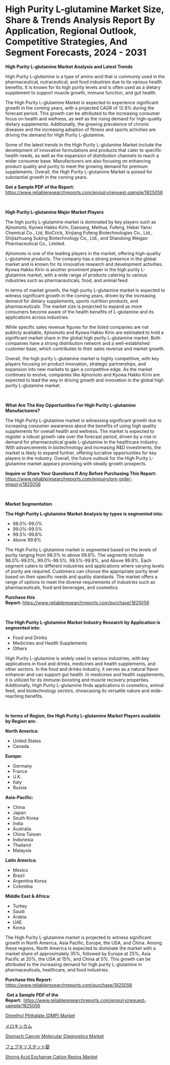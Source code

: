 <p><h1>High Purity L-glutamine Market Size, Share & Trends Analysis Report By Application, Regional Outlook, Competitive Strategies, And Segment Forecasts, 2024 - 2031</h1></p><p><strong>High Purity L-glutamine Market Analysis and Latest Trends</strong></p>
<p><p>High Purity L-glutamine is a type of amino acid that is commonly used in the pharmaceutical, nutraceutical, and food industries due to its various health benefits. It is known for its high purity levels and is often used as a dietary supplement to support muscle growth, immune function, and gut health.</p><p>The High Purity L-glutamine Market is expected to experience significant growth in the coming years, with a projected CAGR of 12.8% during the forecast period. This growth can be attributed to the increasing consumer focus on health and wellness, as well as the rising demand for high-quality dietary supplements. Additionally, the growing prevalence of chronic diseases and the increasing adoption of fitness and sports activities are driving the demand for High Purity L-glutamine.</p><p>Some of the latest trends in the High Purity L-glutamine Market include the development of innovative formulations and products that cater to specific health needs, as well as the expansion of distribution channels to reach a wider consumer base. Manufacturers are also focusing on enhancing product quality and purity to meet the growing demand for premium supplements. Overall, the High Purity L-glutamine Market is poised for substantial growth in the coming years.</p></p>
<p><strong>Get a Sample PDF of the Report:&nbsp;</strong> <a href="https://www.reliableresearchreports.com/enquiry/request-sample/1825056">https://www.reliableresearchreports.com/enquiry/request-sample/1825056</a></p>
<p>&nbsp;</p>
<p><strong>High Purity L-glutamine Major Market Players</strong></p>
<p><p>The high purity L-glutamine market is dominated by key players such as Ajinomoto, Kyowa Hakko Kirin, Daesang, Meihua, Fufeng, Hebei Yanxi Chemical Co., Ltd, BioCrick, Xinjiang Fufeng Biotechnologies Co., Ltd., Shijiazhuang Suking Biotechnology Co., Ltd., and Shandong Weigao Pharmaceutical Co., Limited.</p><p>Ajinomoto is one of the leading players in the market, offering high-quality L-glutamine products. The company has a strong presence in the global market and is known for its innovative research and development activities. Kyowa Hakko Kirin is another prominent player in the high purity L-glutamine market, with a wide range of products catering to various industries such as pharmaceuticals, food, and animal feed.</p><p>In terms of market growth, the high purity L-glutamine market is expected to witness significant growth in the coming years, driven by the increasing demand for dietary supplements, sports nutrition products, and pharmaceuticals. The market size is projected to expand as more consumers become aware of the health benefits of L-glutamine and its applications across industries.</p><p>While specific sales revenue figures for the listed companies are not publicly available, Ajinomoto and Kyowa Hakko Kirin are estimated to hold a significant market share in the global high purity L-glutamine market. Both companies have a strong distribution network and a well-established customer base, which contributes to their sales revenue and market growth.</p><p>Overall, the high purity L-glutamine market is highly competitive, with key players focusing on product innovation, strategic partnerships, and expansion into new markets to gain a competitive edge. As the market continues to evolve, companies like Ajinomoto and Kyowa Hakko Kirin are expected to lead the way in driving growth and innovation in the global high purity L-glutamine market.</p></p>
<p>&nbsp;</p>
<p><strong>What Are The Key Opportunities For High Purity L-glutamine Manufacturers?</strong></p>
<p><p>The High Purity L-glutamine market is witnessing significant growth due to increasing consumer awareness about the benefits of using high quality supplements for overall health and wellness. The market is expected to register a robust growth rate over the forecast period, driven by a rise in demand for pharmaceutical grade L-glutamine in the healthcare industry. With advancements in biotechnology and increasing R&D investments, the market is likely to expand further, offering lucrative opportunities for key players in the industry. Overall, the future outlook for the High Purity L-glutamine market appears promising with steady growth prospects.</p></p>
<p><strong>Inquire or Share Your Questions If Any Before Purchasing This Report:</strong> <a href="https://www.reliableresearchreports.com/enquiry/pre-order-enquiry/1825056">https://www.reliableresearchreports.com/enquiry/pre-order-enquiry/1825056</a></p>
<p>&nbsp;</p>
<p><strong>Market Segmentation</strong></p>
<p><strong>The High Purity L-glutamine Market Analysis by types is segmented into:</strong></p>
<p><ul><li>98.0%-99.0%</li><li>99.0%-99.5%</li><li>99.5%-99.8%</li><li>Above 99.8%</li></ul></p>
<p><p>The High Purity L-glutamine market is segmented based on the levels of purity ranging from 98.0% to above 99.8%. The segments include 98.0%-99.0%, 99.0%-99.5%, 99.5%-99.8%, and Above 99.8%. Each segment caters to different industries and applications where varying levels of purity are required. Customers can choose the appropriate purity level based on their specific needs and quality standards. The market offers a range of options to meet the diverse requirements of industries such as pharmaceuticals, food and beverages, and cosmetics.</p></p>
<p><strong>Purchase this Report:&nbsp;</strong><a href="https://www.reliableresearchreports.com/purchase/1825056">https://www.reliableresearchreports.com/purchase/1825056</a></p>
<p>&nbsp;</p>
<p><strong>The High Purity L-glutamine Market Industry Research by Application is segmented into:</strong></p>
<p><ul><li>Food and Drinks</li><li>Medicines and Health Supplements</li><li>Others</li></ul></p>
<p><p>High Purity L-glutamine is widely used in various industries, with key applications in food and drinks, medicines and health supplements, and other sectors. In the food and drinks industry, it serves as a natural flavor enhancer and can support gut health. In medicines and health supplements, it is utilized for its immune-boosting and muscle recovery properties. Additionally, High Purity L-glutamine finds applications in cosmetics, animal feed, and biotechnology sectors, showcasing its versatile nature and wide-reaching benefits.</p></p>
<p>&nbsp;</p>
<p><strong>In terms of Region, the High Purity L-glutamine Market Players available by Region are:</strong></p>
<p>
    <p> <strong> North America: </strong>
        <ul>
            <li>United States</li>
            <li>Canada</li>
        </ul>
        </p> 
    <p> <strong> Europe: </strong>
        <ul>
            <li>Germany</li>
            <li>France</li>
            <li>U.K.</li>
            <li>Italy</li>
            <li>Russia</li>
        </ul>
        </p> 
    <p> <strong> Asia-Pacific: </strong>
        <ul>
            <li>China</li>
            <li>Japan</li>
            <li>South Korea</li>
            <li>India</li>
            <li>Australia</li>
            <li>China Taiwan</li>
            <li>Indonesia</li>
            <li>Thailand</li>
            <li>Malaysia</li>
        </ul>
        </p> 
    <p> <strong> Latin America: </strong>
        <ul>
            <li>Mexico</li>
            <li>Brazil</li>
            <li>Argentina Korea</li>
            <li>Colombia</li>
        </ul>
        </p> 
    <p> <strong> Middle East & Africa: </strong>
        <ul>
            <li>Turkey</li>
            <li>Saudi</li>
            <li>Arabia</li>
            <li>UAE</li>
            <li>Korea</li>
        </ul>
    </p>
    </p>
<p><p>The High Purity L-glutamine market is projected to witness significant growth in North America, Asia Pacific, Europe, the USA, and China. Among these regions, North America is expected to dominate the market with a market share of approximately 35%, followed by Europe at 25%, Asia Pacific at 20%, the USA at 15%, and China at 5%. This growth can be attributed to the increasing demand for high purity L-glutamine in pharmaceuticals, healthcare, and food industries.</p></p>
<p><strong>Purchase this Report: </strong><a href="https://www.reliableresearchreports.com/purchase/1825056">https://www.reliableresearchreports.com/purchase/1825056</a></p>
<p>&nbsp;<strong>Get a Sample PDF of the Report:&nbsp;&nbsp;</strong><a href="https://www.reliableresearchreports.com/enquiry/request-sample/1825056">https://www.reliableresearchreports.com/enquiry/request-sample/1825056</a></p>
<p><strong></strong></p>
<p><p><a href="https://github.com/mbisetmhermsr/Market-Research-Report-List-1/blob/main/dimethyl-phthalate-dmp-market.md">Dimethyl Phthalate (DMP) Market</a></p><p><a href="https://github.com/vtbvgl20191192/Market-Research-Report-List-1/blob/main/24378791189.md">メロキシカム</a></p><p><a href="https://issuu.com/reportprime-2/docs/stomach-cancer-molecular-diagnostics-market-size-2">Stomach Cancer Molecular Diagnostics Market</a></p><p><a href="https://github.com/avwofrml53535/Market-Research-Report-List-1/blob/main/53076601188.md">フェブキソスタット錠</a></p><p><a href="https://github.com/zjyglelu/Market-Research-Report-List-1/blob/main/strong-acid-exchange-cation-resins-market.md">Strong Acid Exchange Cation Resins Market</a></p></p>